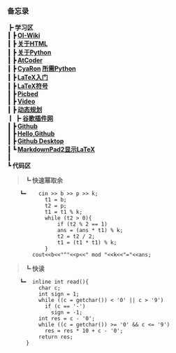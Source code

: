 ### 备忘录
**┣ 学习区**   
**┃ ┣ [OI-Wiki](https://github.com/OI-wiki/OI-wiki/)   
┃ ┣ [关于HTML](https://www.runoob.com/html/html-intro.html)    
┃ ┣ [关于Python](https://www.runoob.com/python3/python3-tutorial.html)   
┃ ┣ [AtCoder](https://atcoder.jp/contests/abc112)   
┃ ┣ [CyaRon](https://www.luogu.com.cn/discuss/show/11410) [所需Python](https://github.com/luogu-dev/cyaron/wiki/Python-30%E5%88%86%E9%92%9F%E5%85%A5%E9%97%A8%E6%8C%87%E5%8D%97)      
┃ ┣ [LaTeX入门](https://www.luogu.com.cn/blog/IowaBattleship/latex-ru-men)  
┃ ┣ [LaTeX符号](https://www.cnblogs.com/Iowa-Battleship/p/9670741.html)   
┃ ┣ [Picbed](https://imgse.com/)   
┃ ┣ [Video](https://www.ieway.cn/)   
┃ ┣ [动态规划](http://cppblog.com/menjitianya/archive/2015/10/23/212084.html)  
┃ ┣ [谷歌插件网](http://www.cnplugins.com/tool/visit-google-chrome-store.html)   
┃ ┣ [Github](https://www.zhihu.com/question/20070065/answer/79557687)   
┃ ┣ [Hello,Github](https://guides.github.com/activities/hello-world/)   
┃ ┣ [Github Desktop](https://desktop.github.com/)   
┃ ┗ [MarkdownPad2显示LaTeX](https://www.cnblogs.com/xiaogang999/p/5743623.html)**     
**┃**   
**┗ 代码区**   
> **┗ 快速幂取余**  
> 
        ┗━    cin >> b >> p >> k;  
				t1 = b;  
				t2 = p;   
				t1 = t1 % k;   
				while (t2 > 0){   
		    		if (t2 % 2 == 1)   
		      		ans = (ans * t1) % k; 
		    		t2 = t2 / 2;  
		    		t1 = (t1 * t1) % k;  
				}
			cout<<b<<"^"<<p<<" mod "<<k<<"="<<ans;
> **┗ 快读**
>  
		┗━	inline int read(){
		      char c;
		      int sign = 1;
		      while ((c = getchar()) < '0' || c > '9')
		        if (c == '-')
		          sign = -1;
 		      int res = c - '0';
		      while ((c = getchar()) >= '0' && c <= '9')
		        res = res * 10 + c - '0';
		      return res; 
		  }